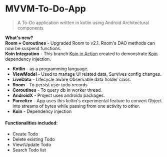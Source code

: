 # MVVM-To-Do-App
> A To-Do application written in kotlin using Android Architectural components

**What's new?**  
**Room + Coroutines** - Upgraded Room to v2.1. Room's DAO methods can now be suspend functions.  
**Koin Integration** - This branch [Koin in Action](https://github.com/Naveentp/MVVM-To-Do-App/tree/koin_in_action) created to demonstrate [Koin](https://insert-koin.io/) dependency injection.

 - **Kotlin** - as a programming language.
 - **ViewModel** - Used to manage UI related data, Survives config changes.
 - **LiveData** - Lifecycle aware Observable data holder class.
 - **Room** - To persist user todo records
 - **Coroutines** - To query db in worker thread.
 - **AndroidX** - Project uses androidx packages.
 - **Parcelize** - App uses this koltin's experimental feature to convert Object into streams of bytes while passing from one activity to other.
 - **Koin** - Dependency injection

#### Functionalities included:
- Create Todo
- Delete existing Todo
- View/Update Todo
- Search Todo list

